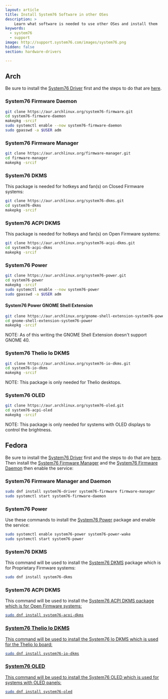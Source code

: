 ```yaml
---
layout: article
title: Install System76 Software in other OSes
description: >
    Learn what software is needed to use other OSes and install them
keywords:
  - system76
  - support
image: http://support.system76.com/images/system76.png
hidden: false
section: hardware-drivers

---
```


## Arch

Be sure to install the <u>System76 Driver</u> first and the steps to do that are [here](/articles/system76-driver). 

### System76 Firmware Daemon

```bash
git clone https://aur.archlinux.org/system76-firmware.git
cd system76-firmware-daemon
makepkg -srcif
sudo systemctl enable --now system76-firmware-daemon
sudo gpasswd -a $USER adm
```

### System76 Firmware Manager

```bash
git clone https://aur.archlinux.org/firmware-manager.git
cd firmware-manager
makepkg -srcif
```

### System76 DKMS

This package is needed for hotkeys and fan(s) on Closed Firmware systems:

```bash
git clone https://aur.archlinux.org/system76-dkms.git
cd system76-dkms
makepkg -srcif
```

### System76 ACPI DKMS

This package is needed for hotkeys and fan(s) on Open Firmware systems:

```bash
git clone https://aur.archlinux.org/system76-acpi-dkms.git
cd system76-acpi-dkms
makepkg -srcif
```

### System76 Power

```bash
git clone https://aur.archlinux.org/system76-power.git
cd system76-power
makepkg -srcif
sudo systemctl enable --now system76-power
sudo gpasswd -a $USER adm
```

#### System76 Power GNOME Shell Extension

```bash
git clone https://aur.archlinux.org/gnome-shell-extension-system76-power-git.git
cd gnome-shell-extension-system76-power
makepkg -srcif
```

NOTE: As of this writing the GNOME Shell Extension doesn't support GNOME 40.

### System76 Thelio Io DKMS

```bash
git clone https://aur.archlinux.org/system76-io-dkms.git
cd system76-io-dkms
makepkg -srcif
```

NOTE: This package is only needed for Thelio desktops.

### System76 OLED 

```bash
git clone https://aur.archlinux.org/system76-oled.git
cd system76-acpi-oled
makepkg -srcif
```

NOTE: This package is only needed for systems with OLED displays to control the brightness.

## Fedora

Be sure to install the <u>System76 Driver</u> first and the steps to do that are [here](/articles/system76-driver). Then install the <u>System76 Firmware Manager</u> and the <u>System76 Firmware Daemon</u> then enable the service:

### System76 Firmware Manager and Daemon

```bash
sudo dnf install system76-driver system76-firmware firmware-manager
sudo systemctl start system76-firmware-daemon
```

### System76 Power

Use these commands to install the <u>System76 Power</u> package and enable the service:

```bash
sudo systemctl enable system76-power system76-power-wake 
sudo systemctl start system76-power
```

### System76 DKMS

This command will be used to install the <u>System76 DKMS</u> package which is for Proprietary Firmware systems:

```bash
sudo dnf install system76-dkms
```

### System76 ACPI DKMS

This command will be used to install the <u>System76 ACPI DKMS<u> package which is for Open Firmware systems:

```bash
sudo dnf install system76-acpi-dkms
```

### System76 Thelio Io DKMS

This command will be used to install the <u>System76 Io DKMS</u> which is used for the Thelio Io board:

```bash
sudo dnf install system76-io-dkms
```

### System76 OLED

This command will be used to install the <u>System76 OLED</u> which is used for systems with OLED panels:

```bash
sudo dnf install system76-oled
```